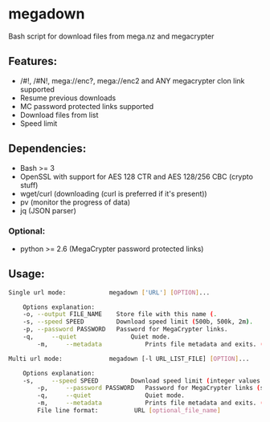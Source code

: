 # megadown

Bash script for download files from mega.nz and megacrypter

## Features:

 * /#!, /#N!, mega://enc?, mega://enc2 and ANY megacrypter clon link supported
 * Resume previous downloads
 * MC password protected links supported
 * Download files from list
 * Speed limit

## Dependencies:

 * Bash >= 3
 * OpenSSL with support for AES 128 CTR and AES 128/256 CBC (crypto stuff)
 * wget/curl (downloading (curl is preferred if it's present))
 * pv (monitor the progress of data)
 * jq (JSON parser)

### Optional:
 * python >= 2.6 (MegaCrypter password protected links)

## Usage:

```bash
Single url mode:            megadown ['URL'] [OPTION]...

	Options explanation:
	-o,	--output FILE_NAME    Store file with this name (.
	-s,	--speed SPEED         Download speed limit (500b, 500k, 2m).
	-p,	--password PASSWORD   Password for MegaCrypter links.
	-q,     --quiet               Quiet mode.
        -m,     --metadata            Prints file metadata and exits. (File name is base64 encoded).

Multi url mode:             megadown [-l URL_LIST_FILE] [OPTION]...

	Options explanation:
	-s,     --speed SPEED         Download speed limit (integer values: 500B, 500K, 2M).
        -p,     --password PASSWORD   Password for MegaCrypter links (same for every link in a list).
        -q,     --quiet               Quiet mode.
        -m,     --metadata            Prints file metadata and exits. (File name is base64 encoded).
        File line format:          URL [optional_file_name]

```
